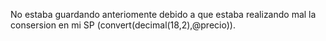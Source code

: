 No estaba guardando anteriomente debido a que estaba realizando mal la consersion en mi SP (convert(decimal(18,2),@precio)).
